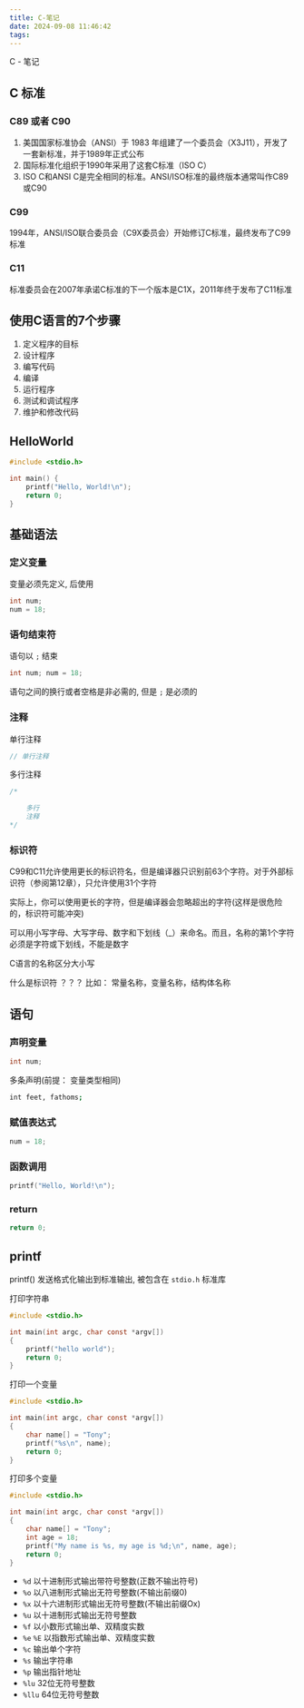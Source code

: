```yaml
---
title: C-笔记
date: 2024-09-08 11:46:42
tags:
---
```


C - 笔记

<!-- more -->


## C 标准

### C89 或者 C90

1. 美国国家标准协会（ANSI）于 1983 年组建了一个委员会（X3J11），开发了一套新标准，并于1989年正式公布
1. 国际标准化组织于1990年采用了这套C标准（ISO C）
1. ISO C和ANSI C是完全相同的标准。ANSI/ISO标准的最终版本通常叫作C89或C90

### C99

1994年，ANSI/ISO联合委员会（C9X委员会）开始修订C标准，最终发布了C99标准


### C11

标准委员会在2007年承诺C标准的下一个版本是C1X，2011年终于发布了C11标准

## 使用C语言的7个步骤

1. 定义程序的目标
1. 设计程序
1. 编写代码
1. 编译
1. 运行程序
1. 测试和调试程序
1. 维护和修改代码

## HelloWorld


```c
#include <stdio.h>

int main() {
    printf("Hello, World!\n");
    return 0;
}
```

## 基础语法

### 定义变量

变量必须先定义, 后使用

```c
int num;
num = 18;
```

### 语句结束符

语句以 `;` 结束

```c
int num; num = 18;
```

语句之间的换行或者空格是非必需的, 但是 `;` 是必须的

### 注释

单行注释

```c
// 单行注释
```

多行注释

```c
/*

    多行
    注释
*/
```

### 标识符

C99和C11允许使用更长的标识符名，但是编译器只识别前63个字符。对于外部标识符（参阅第12章），只允许使用31个字符

实际上，你可以使用更长的字符，但是编译器会忽略超出的字符(这样是很危险的，标识符可能冲突)

可以用小写字母、大写字母、数字和下划线（\_）来命名。而且，名称的第1个字符必须是字符或下划线，不能是数字

C语言的名称区分大小写

什么是标识符 ？？？ 比如： 常量名称，变量名称，结构体名称

## 语句

### 声明变量

```c
int num;
```
多条声明(前提： 变量类型相同)

```bash
int feet, fathoms;
```

### 赋值表达式

```c
num = 18;
```

### 函数调用

```c
printf("Hello, World!\n");
```

### return

```c
return 0;
```


## printf

printf() 发送格式化输出到标准输出, 被包含在 `stdio.h` 标准库

打印字符串

```c
#include <stdio.h>

int main(int argc, char const *argv[])
{
    printf("hello world");
    return 0;
}
```

打印一个变量

```c
#include <stdio.h>

int main(int argc, char const *argv[])
{
    char name[] = "Tony";
    printf("%s\n", name);
    return 0;
}
```

打印多个变量

```c
#include <stdio.h>

int main(int argc, char const *argv[])
{
    char name[] = "Tony";
    int age = 18;
    printf("My name is %s, my age is %d;\n", name, age);
    return 0;
}
```

- `%d` 以十进制形式输出带符号整数(正数不输出符号)
- `%o` 以八进制形式输出无符号整数(不输出前缀0)
- `%x` 以十六进制形式输出无符号整数(不输出前缀Ox)
- `%u` 以十进制形式输出无符号整数
- `%f` 以小数形式输出单、双精度实数
- `%e` `%E` 以指数形式输出单、双精度实数
- `%c` 输出单个字符
- `%s` 输出字符串
- `%p` 输出指针地址
- `%lu` 32位无符号整数
- `%llu` 64位无符号整数
